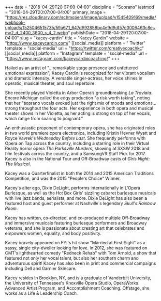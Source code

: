 +++
date = "2018-04-29T20:07:00-04:00"
discipline = "Soprano"
lastmod = "2018-04-29T20:07:00-04:00"
primary_image = "https://res.cloudinary.com/schmopera/image/upload/v1545409169/media/webhook-uploads/1525046515735/59a671_647d992858bc4e9d9df57e3006463c8e~mv2_d_2400_3600_s_4_2.webp"
publishDate = "2018-04-29T20:07:00-04:00"
slug = "kacey-cardin"
title = "Kacey Cardin"
website = "https://www.kaceycardin.com/"
[[social_media]]
platform = " Twitter"
template = "social-media"
url = "https://twitter.com/creativecoachkc"
[[social_media]]
platform = "Instagram"
template = "social-media"
url = "https://www.instagram.com/kaceycardincoaching/"
+++

Hailed as an artist of "…remarkable stage presence and unfettered emotional expression", Kacey Cardin is recognized for her vibrant vocalism and dramatic intensity. A versatile singer-actress, her voice shines in operatic, musical theater, and soul repertoire.

She recently played Violetta in Arbor Opera’s groundbreaking *La Traviata*. Encore Michigan called the edgy production "a risk worth taking", noting that her "soprano vocals evoked just the right mix of moods and emotions... strong throughout the four acts. Her experience in both opera and musical theater shows in her Violetta, as her acting is strong on top of her vocals, which range from soaring to poignant."

An enthusiastic proponent of contemporary opera, she has originated roles in two world premiere opera electronica, including Kristin Hevner Wyatt and Royce Vavrek's *Wednesday Before Last*. She frequently performs with Opera on Tap across the country, including a starring role in their Virtual Reality horror opera *The Parksville Murders*, showing at SXSW 2018 and film festivals across the country, and a SamsungVR Staff Pick for 2017.  Kacey is also in the National Tour and Off-Broadway casts of *Girls Night: The Musical*. 

Kacey was a Quarterfinalist in both the 2014 and 2015 American Traditions Competition, and was the 2015 "People's Choice" Winner.  

Kacey's alter ego, Dixie DeLight, performs internationally in L'Opera Burlesque, as well as the Hot Box Girls' sizzling cabaret burlesque musicals with live jazz bands, aerialists, and more.  Dixie DeLight has also been a featured host and guest performer at Nashville's legendary *Skull's Rainbow Room*.  

Kacey has written, co-directed, and co-produced multiple Off-Broadway and immersive musicals featuring burlesque performers and Broadway veterans, and she is passionate about creating art that celebrates and empowers women, equality, and body positivity. 

Kacey bravely appeared on FYI's hit show "Married at First Sight" as a sassy, single city-dweller looking for love.  In 2012, she was featured on CMT's lighthearted comedy "Redneck Rehab" with Tom Arnold, a show that featured not only her vocal talent, but also her southern charm and adventurous spirit!  Kacey has also been in print and commercial campaigns including Dell and Garnier Skincare.

Kacey resides in Brooklyn, NY, and is a graduate of Vanderbilt University, the University of Tennessee's Knoxville Opera Studio, OperaWorks Advanced Artist Program, and Accomplishment Coaching.  Offstage, she works as a Life & Leadership Coach.
